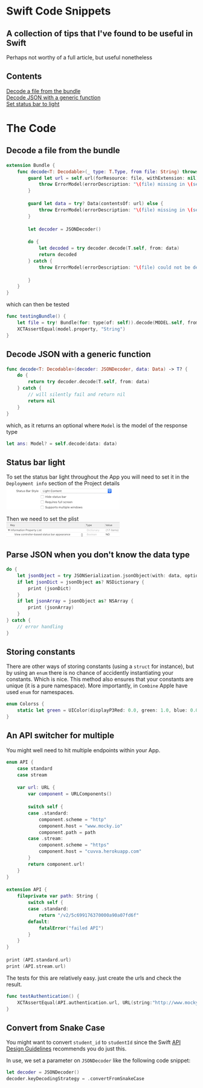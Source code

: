 # Swift Code Snippets
## A collection of tips that I've found to be useful in Swift
Perhaps not worthy of a full article, but useful nonetheless

## Contents

[Decode a file from the bundle](#Decode-a-file-from-the-bundle)<br>
[Decode JSON with a generic function](#Decode-JSON-with-a-generic-function)<br>
[Set status bar to light](#status-bar-light)<br>


# The Code
## Decode a file from the bundle

```swift
extension Bundle {
    func decode<T: Decodable>(_ type: T.Type, from file: String) throws -> T {
        guard let url = self.url(forResource: file, withExtension: nil) else {
            throw ErrorModel(errorDescription: "\(file) missing in \(self).")
        }

        guard let data = try? Data(contentsOf: url) else {
            throw ErrorModel(errorDescription: "\(file) missing in \(self).")
        }

        let decoder = JSONDecoder()

        do {
            let decoded = try decoder.decode(T.self, from: data)
            return decoded
        } catch {
            throw ErrorModel(errorDescription: "\(file) could not be decoded from \(self) with error: \(error).")

        }
    }
}
```

which can then be tested

```swift
func testingBundle() {
    let file = try! Bundle(for: type(of: self)).decode(MODEL.self, from: "FILE.json")
    XCTAssertEqual(model.property, "String")
}
```

## Decode JSON with a generic function
```swift
func decode<T: Decodable>(decoder: JSONDecoder, data: Data) -> T? {
    do {
        return try decoder.decode(T.self, from: data)
    } catch {
        // will silently fail and return nil
        return nil
    }
}
```

which, as it returns an optional where `Model` is the model of the response type
```swift
let ans: Model? = self.decode(data: data)
```
## Status bar light
To set the status bar light throughout the App you will need to set it in the `Deployment info` section of the Project details
![statusbar](Images/statusbarset.png)<br/>

Then we need to set the plist  
![statusbarplist](Images/statusbarsetplist.png)<br/>


## Parse JSON when you don't know the data type
```swift
do {
    let jsonObject = try JSONSerialization.jsonObject(with: data, options: JSONSerialization.ReadingOptions.mutableContainers)
    if let jsonDict = jsonObject as? NSDictionary {
        print (jsonDict)
    }
    if let jsonArray = jsonObject as? NSArray {
        print (jsonArray)
    }
} catch {
    // error handling
}
```

## Storing constants
There are other ways of storing constants (using a `struct` for instance), but by using an `enum` there is no chance of accidently instantiating your constants. Which is nice. This method also ensures that your constants are unique (it is a pure namespace). More importantly, in `Combine` Apple have used `enum` for namespaces. 

```swift
enum Colorss {
    static let green = UIColor(displayP3Red: 0.0, green: 1.0, blue: 0.0, alpha: 1.0)
}
```

## An API switcher for multiple
You might well need to hit multiple endpoints within your App. 
```swift
enum API {
    case standard
    case stream
    
    var url: URL {
        var component = URLComponents()
        
        switch self {
        case .standard:
            component.scheme = "http"
            component.host = "www.mocky.io"
            component.path = path
        case .stream:
            component.scheme = "https"
            component.host = "cuvva.herokuapp.com"
        }
        return component.url!
    }
}

extension API {
    fileprivate var path: String {
        switch self {
        case .standard:
            return "/v2/5c699176370000a90a07fd6f"
        default:
            fatalError("failed API")
        }
    }
}

print (API.standard.url)
print (API.stream.url)
```
The tests for this are relatively easy. just create the urls and check the result.
```swift
func testAuthentication() {
    XCTAssertEqual(API.authentication.url, URL(string:"http://www.mocky.io/v2/5c699176370000a90a07fd6f"))
}
```

## Convert from Snake Case
You might want to convert `student_id` to `studentId` since the Swift [API Design Guidelines](https://swift.org/documentation/api-design-guidelines/#general-conventions) recommends you do just this.

In use, we set a parameter on `JSONDecoder` like the following code snippet:
```swift
let decoder = JSONDecoder()
decoder.keyDecodingStrategy = .convertFromSnakeCase
```

